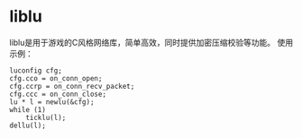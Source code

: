 # liblu
liblu是用于游戏的C风格网络库，简单高效，同时提供加密压缩校验等功能。
使用示例：
```
luconfig cfg;
cfg.cco = on_conn_open;
cfg.ccrp = on_conn_recv_packet;
cfg.ccc = on_conn_close;
lu * l = newlu(&cfg);
while (1)
    ticklu(l);
dellu(l);
```
